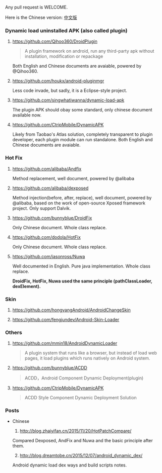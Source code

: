 Any pull request is WELCOME.

Here is the Chinese version: [中文版](https://github.com/liaohuqiu/android-dynamic-load-awesome/blob/master/README-cn.md)

### Dynamic load uninstalled APK (also called plugin)

1.  https://github.com/Qihoo360/DroidPlugin

    >   A plugin framework on android, run any third-party apk without installation, modification or repackage

    Both English and Chinese documents are avaiable, powered by @Qihoo360.

1.  https://github.com/houkx/android-pluginmgr

    Less code invade, but sadly, it is a Eclipse-style project.

1.  https://github.com/singwhatiwanna/dynamic-load-apk

    The plugin APK should obay some standard, only chinese document available now.

1.  https://github.com/CtripMobile/DynamicAPK

    Likely from Taobao's Atlas solution, completely transparent to plugin developer, each plugin module can run standalone. Both English and Chinese documents are avaiable.

### Hot Fix

1.  https://github.com/alibaba/Andfix

    Method replacement, well document, powered by @alibaba

1.  https://github.com/alibaba/dexposed

    Method injection(before, after, replace), well document, powered by @alibaba, based on the work of open-source Xposed framework project. Only support Dalvik.

1.  https://github.com/bunnyblue/DroidFix

    Only Chinese document. Whole class replace.

1.  https://github.com/dodola/HotFix

    Only Chinese document. Whole class replace.

1.  https://github.com/jasonross/Nuwa

    Well documented in English. Pure java implementation. Whole class replace.

    **DroidFix, HotFix, Nuwa used the same principle (pathClassLoader, dexElement).**

### Skin

1.  https://github.com/hongyangAndroid/AndroidChangeSkin

2.  https://github.com/fengjundev/Android-Skin-Loader

### Others

1.  https://github.com/mmin18/AndroidDynamicLoader

    >   A plugin system that runs like a browser, but instead of load web pages, it load plugins which runs natively on Android system.


1.  https://github.com/bunnyblue/ACDD

    >   ACDD，Android Component Dynamic Deployment(plugin)

1.  https://github.com/CtripMobile/DynamicAPK

    >   ACDD Style Component Dynamic Deployment Solution

### Posts

*   Chinese

    1. http://blog.zhaiyifan.cn/2015/11/20/HotPatchCompare/

      Compared Dexposed, AndFix and Nuwa and the basic principle after them.

    2. http://blog.dreamtobe.cn/2015/12/07/android_dynamic_dex/

      Android dynamic load dex ways and build scripts notes.
